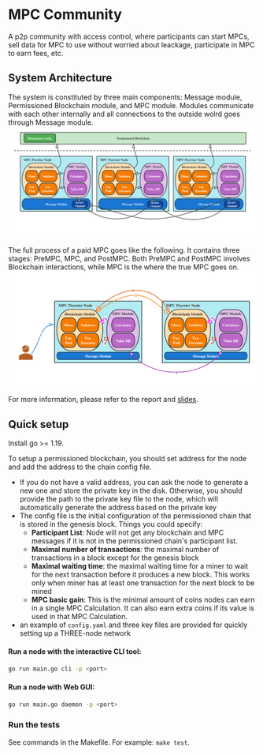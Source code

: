 # MPC Community

A p2p community with access control, where participants can start MPCs, sell data for MPC to use without worried about leackage, participate in MPC to earn fees, etc.

## System Architecture

The system is constituted by three main components: Message module, Permissioned Blockchain module, and MPC module. Modules communicate with each other internally and all connections to the outside wolrd goes through Message module.
![system-arch](/docs/system-arch.png)

The full process of a paid MPC goes like the following. It contains three stages: PreMPC, MPC, and PostMPC. Both PreMPC and PostMPC involves Blockchain interactions, while MPC is the where the true MPC goes on.
![mpc-proccess](/docs/mpc-process.png)

For more information, please refer to the report and [slides](/docs/slides.pdf).

## Quick setup

Install go >= 1.19.

To setup a permissioned blockchain, you should set address for the node and add the address to the chain config file. 
- If you do not have a valid address, you can ask the node to generate a new one and store the private key in the disk. Otherwise, you should provide the path to the private key file to the node, which will automatically generate the address based on the private key
- The config file is the initial configuration of the permissioned chain that is stored in the genesis block. Things you could specify:
  - **Participant List**: Node will not get any blockchain and MPC messages if it is not in the permissioned chain's participant list.
  - **Maximal number of transactions**: the maximal number of transactions in a block except for the genesis block
  - **Maximal waiting time**: the maximal waiting time for a miner to wait for the next transaction before it produces a new block. This works only when miner has at least one transaction for the next block to be mined
  - **MPC basic gain**: This is the minimal amount of coins nodes can earn in a single MPC Calculation. It can also earn extra coins if its value is used in that MPC Calculation.
- an example of `config.yaml` and three key files are provided for quickly setting up a THREE-node network

#### Run a node with the interactive CLI tool:

```sh
go run main.go cli -p <port>
```

#### Run a node with Web GUI:

```sh
go run main.go daemon -p <port>
```


### Run the tests

See commands in the Makefile. For example: `make test`.
